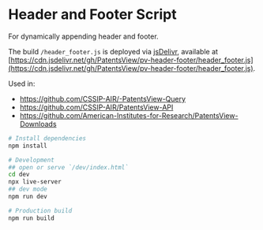 # Header and Footer Script

For dynamically appending header and footer.

The build `/header_footer.js` is deployed via [jsDelivr](https://www.jsdelivr.com/), available at [https://cdn.jsdelivr.net/gh/PatentsView/pv-header-footer/header_footer.js](https://cdn.jsdelivr.net/gh/PatentsView/pv-header-footer/header_footer.js).

Used in:

- https://github.com/CSSIP-AIR/-PatentsView-Query
- https://github.com/CSSIP-AIR/PatentsView-API
- https://github.com/American-Institutes-for-Research/PatentsView-Downloads

```bash
# Install dependencies
npm install

# Development
## open or serve `/dev/index.html`
cd dev
npx live-server
## dev mode
npm run dev

# Production build
npm run build
```
